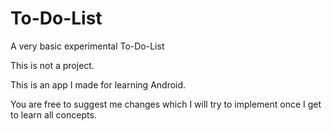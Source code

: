 # To-Do-List

A very basic experimental To-Do-List


This is not a project. 

This is an app I made for learning Android. 

You are free to suggest me changes which I will try to implement once I get to learn all concepts.
